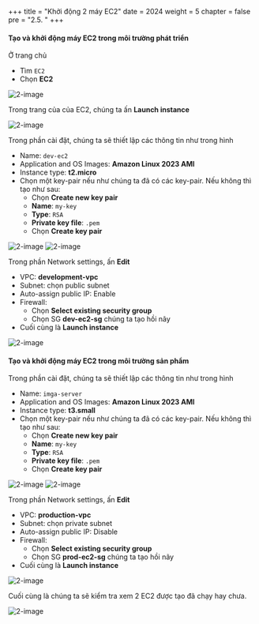 +++
title = "Khởi động 2 máy EC2"
date = 2024
weight = 5
chapter = false
pre = "2.5. "
+++

#### Tạo và khởi động máy EC2 trong môi trường phát triển

Ở trang chủ

- Tìm `EC2`
- Chọn **EC2**

![2-image](/images/2-preparation/2-5-1-search-ec2.png)

Trong trang của của EC2, chúng ta ấn **Launch instance**

![2-image](/images/2-preparation/2-5-2-setup-to-launch-dev-ec2.png)

Trong phần cài đặt, chúng ta sẽ thiết lập các thông tin như trong hình

- Name: `dev-ec2`
- Application and OS Images: **Amazon Linux 2023 AMI**
- Instance type: **t2.micro**
- Chọn một key-pair nếu như chúng ta đã có các key-pair. Nếu không thì tạo như sau:
  - Chọn **Create new key pair**
  - **Name**: `my-key`
  - **Type**: `RSA`
  - **Private key file**: `.pem`
  - Chọn **Create key pair**

![2-image](/images/2-preparation/2-5-3-setup-dev-ec2-info-1.png)
![2-image](/images/2-preparation/2-5-4-setup-dev-ec2-info-2.png)

Trong phần Network settings, ấn **Edit**

- VPC: **development-vpc**
- Subnet: chọn public subnet
- Auto-assign public IP: Enable
- Firewall:
  - Chọn **Select existing security group**
  - Chọn SG **dev-ec2-sg** chúng ta tạo hồi nãy
- Cuối cùng là **Launch instance**

![2-image](/images/2-preparation/2-5-5-setup-and-launch-dev-ec2.png)

#### Tạo và khởi động máy EC2 trong môi trường sản phẩm

Trong phần cài đặt, chúng ta sẽ thiết lập các thông tin như trong hình

- Name: `imga-server`
- Application and OS Images: **Amazon Linux 2023 AMI**
- Instance type: **t3.small**
- Chọn một key-pair nếu như chúng ta đã có các key-pair. Nếu không thì tạo như sau:
  - Chọn **Create new key pair**
  - **Name**: `my-key`
  - **Type**: `RSA`
  - **Private key file**: `.pem`
  - Chọn **Create key pair**

![2-image](/images/2-preparation/2-5-6-setup-to-launch-imga-server.png)
![2-image](/images/2-preparation/2-5-7-setup-imga-server-info-1.png)

Trong phần Network settings, ấn **Edit**

- VPC: **production-vpc**
- Subnet: chọn private subnet
- Auto-assign public IP: Disable
- Firewall:
  - Chọn **Select existing security group**
  - Chọn SG **prod-ec2-sg** chúng ta tạo hồi nãy
- Cuối cùng là **Launch instance**

![2-image](/images/2-preparation/2-5-8-setup-and-launch-imga-server.png)

Cuối cùng là chúng ta sẽ kiểm tra xem 2 EC2 được tạo đã chạy hay chưa.

![2-image](/images/2-preparation/2-5-9-check.png)

